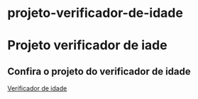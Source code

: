 # projeto-verificador-de-idade
 <h1>Projeto verificador de iade</h1>
 <h2>Confira o projeto do verificador de idade</h2>
 <a href="https://renansilsan.github.io/projeto-verificador-de-idade/">Verificador de idade</a>

